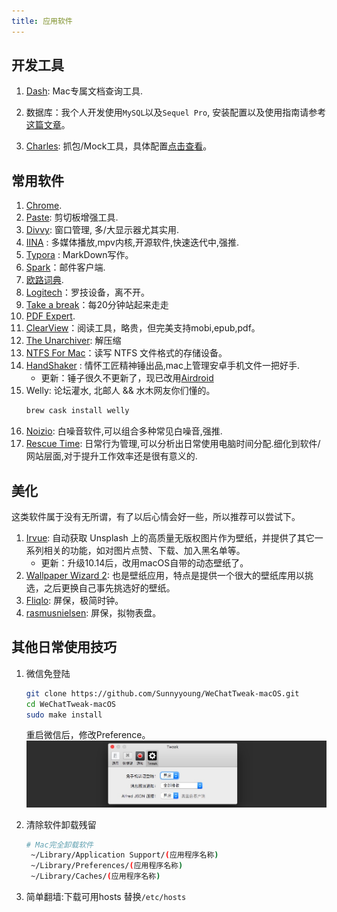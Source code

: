 ```yaml
---
title: 应用软件
---
```


## 开发工具
1. [Dash](https://kapeli.com/dash): Mac专属文档查询工具.

1. 数据库：我个人开发使用`MySQL`以及`Sequel Pro`, 安装配置以及使用指南请参考[这篇文章](http://www.jianshu.com/p/2fab19d96eb8)。

1. [Charles](http://www.jianshu.com/p/8cef3406129c): 抓包/Mock工具，具体配置[点击查看](https://www.jianshu.com/p/8cef3406129c)。

## 常用软件
1. [Chrome](https://www.google.com/chrome/index.html).
1. [Paste](https://pasteapp.io/): 剪切板增强工具.
1. [Divvy](https://apps.apple.com/us/app/divvy-window-manager/id413857545?mt=12): 窗口管理, 多/大显示器尤其实用.
1. [IINA](https://iina.io/) : 多媒体播放,mpv内核,开源软件,快速迭代中,强推.
1. [Typora](https://www.typora.io/) : MarkDown写作。
1. [Spark](https://sparkmailapp.com/zh)：邮件客户端.
1. [欧路词典](https://www.eudic.net/v4/en/app/eudic).
1. [Logitech](https://support.logi.com/hc/zh-cn/articles/360024361233)：罗技设备，离不开。
1. [Take a break](https://apps.apple.com/us/app/take-a-break-timer-reminder/id1457158844?mt=12)：每20分钟站起来走走
1. [PDF Expert](https://pdfexpert.com/zh).
1. [ClearView](https://itunes.apple.com/us/app/clearview/id557090104?mt=12)：阅读工具，略贵，但完美支持mobi,epub,pdf。
1. [The Unarchiver](https://apps.apple.com/cn/app/the-unarchiver/id425424353?l=en&mt=12): 解压缩
1. [NTFS For Mac](https://www.ntfsformac.cn/)：读写 NTFS 文件格式的存储设备。
1. [HandShaker](http://www.smartisan.com/apps/handshaker) : 情怀工匠精神锤出品,mac上管理安卓手机文件一把好手.  
   * 更新：锤子很久不更新了，现已改用[Airdroid](https://www.airdroid.com/zh-cn/)
1. Welly: 论坛灌水, 北邮人 && 水木网友你们懂的。
   ```bash
   brew cask install welly
   ```
1. [Noizio](http://www.noiz.io/): 白噪音软件,可以组合多种常见白噪音,强推.
1. [Rescue Time](https://www.rescuetime.com/): 日常行为管理,可以分析出日常使用电脑时间分配.细化到软件/网站层面,对于提升工作效率还是很有意义的.

## 美化
这类软件属于没有无所谓，有了以后心情会好一些，所以推荐可以尝试下。
1. [Irvue](https://itunes.apple.com/cn/app/irvue-unsplash-wallpapers/id1039633667?mt=12): 自动获取 Unsplash 上的高质量无版权图片作为壁纸，并提供了其它一系列相关的功能，如对图片点赞、下载、加入黑名单等。  
   * 更新：升级10.14后，改用macOS自带的动态壁纸了。
1. [Wallpaper Wizard 2](https://itunes.apple.com/cn/app/wallpaper-wizard-2/id1266674560?mt=12&ign-mpt=uo%3D4): 也是壁纸应用，特点是提供一个很大的壁纸库用以挑选，之后更换自己事先挑选好的壁纸。
1. [Fliqlo](http://fliqlo.com/#about-screensaver): 屏保，极简时钟。
1. [rasmusnielsen](http://www.rasmusnielsen.dk/applewatch/): 屏保，拟物表盘。



## 其他日常使用技巧
1. 微信免登陆
   ```bash
   git clone https://github.com/Sunnyyoung/WeChatTweak-macOS.git
   cd WeChatTweak-macOS
   sudo make install
   ```
   重启微信后，修改Preference。
   ![wechat-config.png](/img/blog/Mac/wechat-config.png)

2. 清除软件卸载残留
   ``` bash
   # Mac完全卸载软件
    ~/Library/Application Support/(应用程序名称)
    ~/Library/Preferences/(应用程序名称)
    ~/Library/Caches/(应用程序名称)
   ```
3. 简单翻墙:下载可用hosts 替换`/etc/hosts`
